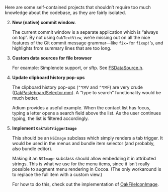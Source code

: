 Here are some self-contained projects that shouldn’t require too much knowledge about the codebase, as they are fairly isolated.

2.	**New (native) commit window.**

	The current commit window is a separate application which is “always on top”. By not using `OakTextView`, we’re missing out on all the nice features of the Git commit message grammar—like `fix→` for `fixup!`’s, and highlights from summary lines that are too long.

6.	**Custom data sources for file browser**
		
	For example: Simplenote support, or sftp. See [FSDataSource.h][].

8.  **Update clipboard history pop-ups**
	
	The clipboard history pop-ups (<kbd>⌃⌥⌘V</kbd> and <kbd>⌃⌥⌘F</kbd>) are very crude ([OakPasteboardSelector.mm][]). A “type to search” functionality would be much better.
	
	Adium provides a useful example. When the contact list has focus, typing a letter opens a search field above the list. As the user continues typing, the list is filtered accordingly.

12. **Implement `OakTabTriggerImage`**
	
	This should be an `NSImage` subclass which simply renders a tab trigger. It would be used in the menus and bundle item selector (and probably, also bundle editor). 
	
	Making it an `NSImage` subclass should allow embedding it in attributed strings. This is what we use for the menu items, since it isn’t really possible to augment menu rendering in Cocoa. (The only workaround is to replace the full item with a custom view.) 
	
	For how to do this, check out the implementation of [OakFileIconImage][].

[FSDataSource.h]:   https://github.com/textmate/textmate/blob/master/Frameworks/OakFileBrowser/src/io/FSDataSource.h
[OakPasteboardSelector.mm]: https://github.com/textmate/textmate/blob/master/Frameworks/OakAppKit/src/OakPasteboardSelector.mm
[OakFileIconImage]: https://github.com/textmate/textmate/blob/master/Frameworks/OakAppKit/src/OakFileIconImage.mm

